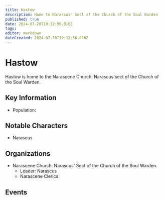 ```yaml
---
title: Hastow
description: Home to Narascus' Sect of the Church of the Soul Warden
published: true
date: 2024-07-28T19:12:56.816Z
tags: 
editor: markdown
dateCreated: 2024-07-28T19:12:56.816Z
---
```


# Hastow
Hastow is home to the Narascene Church: Narascus'sect of the Church of the Soul Warden.

## Key Information
- Population: 

## Notable Characters
- Narascus

## Organizations
- Narascene Church: Narascus' Sect of the Church of the Soul Warden.
	- Leader: Narascus
	- Narascene Clerics

## Events



